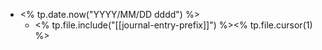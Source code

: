 - <% tp.date.now("YYYY/MM/DD dddd") %>
	- <% tp.file.include("[[journal-entry-prefix]]") %><% tp.file.cursor(1) %>


